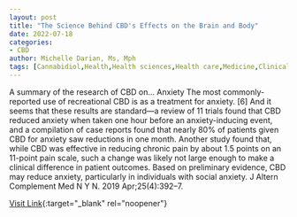 ```yaml
---
layout: post
title: "The Science Behind CBD's Effects on the Brain and Body"
date: 2022-07-18
categories:
- CBD
author: Michelle Darian, Ms, Mph
tags: [Cannabidiol,Health,Health sciences,Health care,Medicine,Clinical medicine,Mental states,Medical treatments,Drugs]
---
```



A summary of the research of CBD on...  Anxiety  The most commonly-reported use of recreational CBD is as a treatment for anxiety. [6] And it seems that these results are standard—a review of 11 trials found that CBD reduced anxiety when taken one hour before an anxiety-inducing event, and a compilation of case reports found that nearly 80% of patients given CBD for anxiety saw reductions in one month. Another study found that, while CBD was effective in reducing chronic pain by about 1.5 points on an 11-point pain scale, such a change was likely not large enough to make a clinical difference in patient outcomes. Based on preliminary evidence, CBD may reduce anxiety, particularly in individuals with social anxiety. J Altern Complement Med N Y N. 2019 Apr;25(4):392–7.

[Visit Link](https://blog.insidetracker.com/science-behind-cbd-effects-brain-body){:target="_blank" rel="noopener"}



